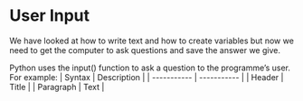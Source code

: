 # User Input
We have looked at how to write text and how to create variables but now we need to get the computer to ask questions and save the answer we give.

Python uses the input() function to ask a question to the programme’s user. 
For example:
| Syntax | Description |
| ----------- | ----------- |
| Header | Title |
| Paragraph | Text |
